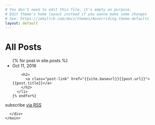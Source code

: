 ```yaml
---
# You don't need to edit this file, it's empty on purpose.
# Edit theme's home layout instead if you wanna make some changes
# See: https://jekyllrb.com/docs/themes/#overriding-theme-defaults
layout: default
---
```

<main class="page-content" aria-label="Content">
      <div class="wrapper">
        <div class="home">

  <h1 class="page-heading">All Posts</h1>
  
  


  <ul class="post-list">
    {% for post in site.posts %}
      <li>
        <span class="post-meta">Oct 11, 2016</span>

        <h2>
          <a class="post-link" href="{{site.baseurl}}{{post.url}}">{{post.title}}</a>
        </h2>
      </li>
    {% endfor%}
  </ul>

  <p class="rss-subscribe">subscribe <a href="/feed.xml">via RSS</a></p>

</div>

      </div>
    </main>